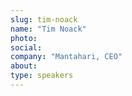 ```yaml
---
slug: tim-noack
name: "Tim Noack"
photo: 
social:
company: "Mantahari, CEO"
about:
type: speakers
---
```

